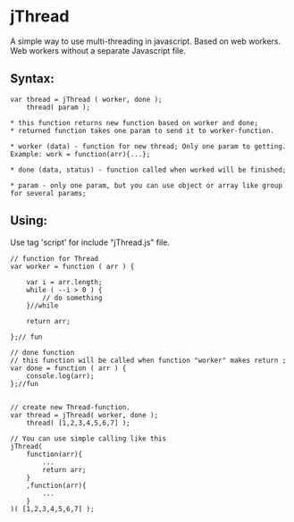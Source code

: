 jThread
=======

A simple way to use multi-threading in javascript. Based on web workers.
Web workers without a separate Javascript file.

Syntax: 
------

	var thread = jThread ( worker, done );
	    thread( param );
	
	* this function returns new function based on worker and done;
	* returned function takes one param to send it to worker-function.
	
	* worker (data) - function for new thread; Only one param to getting. Example: work = function(arr){...};
	
	* done (data, status) - function called when worked will be finished;
	
	* param - only one param, but you can use object or array like group for several params;

Using:
------
Use tag 'script' for include "jThread.js" file.

	// function for Thread
	var worker = function ( arr ) {
		
		var i = arr.length;
		while ( --i > 0 ) {
			// do something
		}//while
		
		return arr;
		
	};// fun
	
	// done function
	// this function will be called when function "worker" makes return ;
	var done = function ( arr ) {
		console.log(arr);
	};//fun
	
	
	// create new Thread-function.
	var thread = jThread( worker, done );
		thread( [1,2,3,4,5,6,7] );
		
	// You can use simple calling like this
	jThread(
		function(arr){
			...
			return arr;
		}
		,function(arr){
			...
		}
	)( [1,2,3,4,5,6,7] );

